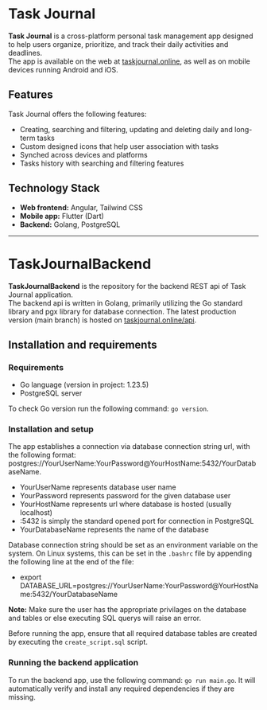 # Task Journal

**Task Journal** is a cross-platform personal task management app designed to help users organize, prioritize, and track their daily activities and deadlines.  
The app is available on the web at [taskjournal.online](https://taskjournal.online), as well as on mobile devices running Android and iOS.

## Features

Task Journal offers the following features:

- Creating, searching and filtering, updating and deleting daily and long-term tasks  
- Custom designed icons that help user association with tasks  
- Synched across devices and platforms  
- Tasks history with searching and filtering features

## Technology Stack

- **Web frontend:** Angular, Tailwind CSS  
- **Mobile app:** Flutter (Dart)  
- **Backend:** Golang, PostgreSQL

---

# TaskJournalBackend

**TaskJournalBackend** is the repository for the backend REST api of Task Journal application.  
The backend api is written in Golang, primarily utilizing the Go standard library and pgx library for database connection.
The latest production version (main branch) is hosted on [taskjournal.online/api](https://taskjournal.online/api).

## Installation and requirements

### Requirements
- Go language (version in project: 1.23.5)
- PostgreSQL server

To check Go version run the following command: `go version`.

### Installation and setup

The app establishes a connection via database connection string url, with the following format: postgres://YourUserName:YourPassword@YourHostName:5432/YourDatabaseName.
- YourUserName represents database user name
- YourPassword represents password for the given database user
- YourHostName represents url where database is hosted (usually localhost)
- :5432 is simply the standard opened port for connection in PostgreSQL
- YourDatabaseName represents the name of the database

Database connection string should be set as an environment variable on the system.
On Linux systems, this can be set in the `.bashrc` file by appending the following line at the end of the file:
- export DATABASE_URL=postgres://YourUserName:YourPassword@YourHostName:5432/YourDatabaseName

**Note:** Make sure the user has the appropriate privilages on the database and tables or else executing SQL querys will raise an error. 

Before running the app, ensure that all required database tables are created by executing the `create_script.sql` script.

### Running the backend application

To run the backend app, use the following command: `go run main.go`. It will automatically verify and install any required dependencies if they are missing.

